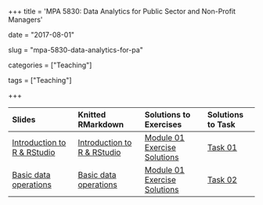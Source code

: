 +++
title = 'MPA 5830: Data Analytics for Public Sector and Non-Profit Managers'

date = "2017-08-01"

slug =  "mpa-5830-data-analytics-for-pa"

categories = ["Teaching"]

tags = ["Teaching"]

+++


| Slides | Knitted RMarkdown | Solutions to Exercises | Solutions to Task | 
| :----  | :-----            | :-----------           | :-----------      |
| [Introduction to R & RStudio](https://aniruhil.org/teaching/danalytics/presentations/Module01Pres.html) | [Introduction to R & RStudio](https://aniruhil.org/teaching/danalytics/Module01.html) | [Module 01 Exercise Solutions](https://aniruhil.org/teaching/danalytics/Module01_Exercises.html) | [Task 01](https://aniruhil.org/teaching/danalytics/Task01-Solutions.html) |
| [Basic data operations](https://aniruhil.org/teaching/danalytics/presentations/Module02Pres.html) | [Basic data operations](https://aniruhil.org/teaching/danalytics/Module02.html) | [Module 01 Exercise Solutions](https://aniruhil.org/teaching/danalytics/Module02_Exercises.html) | [Task 02](https://aniruhil.org/teaching/danalytics/Task02-Solutions.html) |











 
